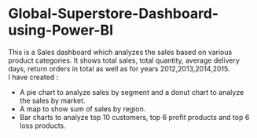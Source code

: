 # Global-Superstore-Dashboard-using-Power-BI

  This is a Sales dashboard which analyzes the sales based on various product categories.
  It shows total sales, total quantity, average delivery days, return orders in total as well as for years 2012,2013,2014,2015.<br>
  I have created :
  - A pie chart to analyze sales by segment and a donut chart to analyze the sales by market.
  - A map to show sum of sales by region.
  - Bar charts to analyze top 10 customers, top 6 profit products and top 6 loss products.
